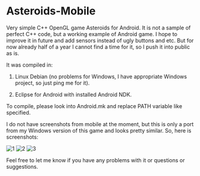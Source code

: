 Asteroids-Mobile
================

Very simple C++ OpenGL game Asteroids for Android. It is not a sample of perfect C++ code, but a working example of Android game. I hope to improve it in future and add sensors instead of ugly buttons and etc. But for now already half of a year I cannot find a time for it, so I push it into public as is.

It was compiled in:

1. Linux Debian (no problems for Windows, I have appropriate Windows project, so just ping me for it).

2. Eclipse for Android with installed Android NDK.

To compile, please look into Android.mk and replace PATH variable like specified.

I do not have screenshots from mobile at the moment, but this is only a port from my Windows version of this game and looks pretty similar. So, here is screenshots:

![1](https://optiklab.github.io/blog/img/Asteroids.jpg)
![2](https://optiklab.github.io/blog/img/Asteroids1.jpg)
![3](https://optiklab.github.io/blog/img/Asteroids2.jpg)

Feel free to let me know if you have any problems with it or questions or suggestions.

